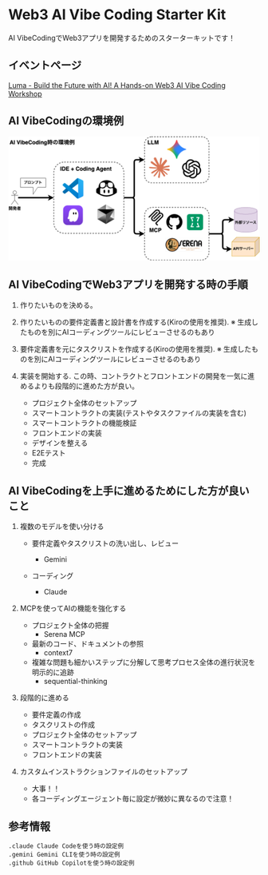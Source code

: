 # Web3 AI Vibe Coding Starter Kit 

AI VibeCodingでWeb3アプリを開発するためのスターターキットです！

## イベントページ

[Luma - Build the Future with AI! A Hands-on Web3 AI Vibe Coding Workshop](https://luma.com/um87sb5p)

## AI VibeCodingの環境例

![AI VibeCodingの環境例](./docs/drawio/overview.drawio.png)

## AI VibeCodingでWeb3アプリを開発する時の手順

1. 作りたいものを決める。

2. 作りたいものの要件定義書と設計書を作成する(Kiroの使用を推奨). 
   ※ 生成したものを別にAIコーディングツールにレビューさせるのもあり

3. 要件定義書を元にタスクリストを作成する(Kiroの使用を推奨). 
   ※ 生成したものを別にAIコーディングツールにレビューさせるのもあり

4. 実装を開始する. 
   この時、コントラクトとフロントエンドの開発を一気に進めるよりも段階的に進めた方が良い。　　
   - プロジェクト全体のセットアップ
    - スマートコントラクトの実装(テストやタスクファイルの実装を含む)
    - スマートコントラクトの機能検証
    - フロントエンドの実装
    - デザインを整える
    - E2Eテスト
    - 完成
   
## AI VibeCodingを上手に進めるためにした方が良いこと

1. 複数のモデルを使い分ける
    - 要件定義やタスクリストの洗い出し、レビュー
      - Gemini

    - コーディング
      - Claude

2. MCPを使ってAIの機能を強化する
    - プロジェクト全体の把握
      - Serena MCP
    - 最新のコード、ドキュメントの参照
      - context7
    - 複雑な問題も細かいステップに分解して思考プロセス全体の進行状況を明示的に追跡
      - sequential-thinking

3. 段階的に進める
    - 要件定義の作成
    - タスクリストの作成
    - プロジェクト全体のセットアップ
    - スマートコントラクトの実装
    - フロントエンドの実装

4. カスタムインストラクションファイルのセットアップ
    - 大事！！
    - 各コーディングエージェント毎に設定が微妙に異なるので注意！
  
## 参考情報

```bash
.claude Claude Codeを使う時の設定例
.gemini Gemini CLIを使う時の設定例
.github GitHub Copilotを使う時の設定例
```